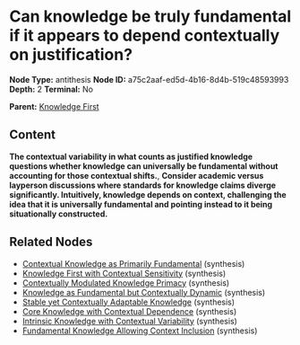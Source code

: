 # Can knowledge be truly fundamental if it appears to depend contextually on justification?

**Node Type:** antithesis
**Node ID:** a75c2aaf-ed5d-4b16-8d4b-519c48593993
**Depth:** 2
**Terminal:** No

**Parent:** [Knowledge First](knowledge-first.md)

## Content

**The contextual variability in what counts as justified knowledge questions whether knowledge can universally be fundamental without accounting for those contextual shifts.**, **Consider academic versus layperson discussions where standards for knowledge claims diverge significantly. Intuitively, knowledge depends on context, challenging the idea that it is universally fundamental and pointing instead to it being situationally constructed.**

## Related Nodes

- [Contextual Knowledge as Primarily Fundamental](contextual-knowledge-as-primarily-fundamental.md) (synthesis)
- [Knowledge First with Contextual Sensitivity](knowledge-first-with-contextual-sensitivity.md) (synthesis)
- [Contextually Modulated Knowledge Primacy](contextually-modulated-knowledge-primacy.md) (synthesis)
- [Knowledge as Fundamental but Contextually Dynamic](knowledge-as-fundamental-but-contextually-dynamic.md) (synthesis)
- [Stable yet Contextually Adaptable Knowledge](stable-yet-contextually-adaptable-knowledge.md) (synthesis)
- [Core Knowledge with Contextual Dependence](core-knowledge-with-contextual-dependence.md) (synthesis)
- [Intrinsic Knowledge with Contextual Variability](intrinsic-knowledge-with-contextual-variability.md) (synthesis)
- [Fundamental Knowledge Allowing Context Inclusion](fundamental-knowledge-allowing-context-inclusion.md) (synthesis)

